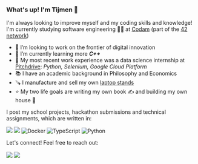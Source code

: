 ### What's up! I'm Tijmen 👋

I'm always looking to improve myself and my coding skills and knowledge! I'm currently studying software engineering 👨‍💻 at [Codam](https://www.codam.nl/en/for-companies) (part of the [42 network](https://42.fr/en/what-is-42/42-program-explained/))

- 🔭 I’m looking to work on the frontier of digital innovation
- 🌱 I’m currently learning more _**C++**_
- 👔 My most recent work experience was a data science internship at [Pitchdrive](https://www.pitchdrive.com): _Python, Selenium, Google Cloud Platform_
- 📚 I have an academic background in Philosophy and Economics
- 🪚 I manufacture and sell my own [laptop stands](en.edelhard.nl)
- ⭐ My two life goals are writing my own book ✍️ and building my own house 🧱

I post my school projects, hackathon submissions and technical assignments, which are written in:

<img src="https://img.shields.io/badge/c%20-%2300599C.svg?&style=for-the-badge&logo=c&logoColor=white"/> <img src="https://img.shields.io/badge/c++%20-%2300599C.svg?&style=for-the-badge&logo=c%2B%2B&ogoColor=white"/> <img alt="Docker" src="https://img.shields.io/badge/docker%20-%230db7ed.svg?&style=for-the-badge&logo=docker&logoColor=white"/> <img alt="TypeScript" src="https://img.shields.io/badge/typescript-%23007ACC.svg?style=for-the-badge&logo=typescript&logoColor=white"/> <img alt="Python" src="https://img.shields.io/badge/python-3670A0?style=for-the-badge&logo=python&logoColor=ffdd54"/> 

Let's connect! Feel free to reach out:

<a href= "https://www.linkedin.com/in/baradi/"><img align=center src="https://img.shields.io/badge/linkedin-%230077B5.svg?&style=for-the-badge&logo=linkedin&logoColor=white" /></a>  <a href="mailto:t.elbaradi@gmail.com"><img align=center src="https://img.shields.io/badge/gmail-D14836?&style=for-the-badge&logo=gmail&logoColor=white" /></a> 
